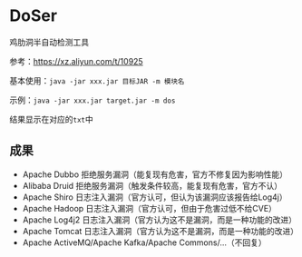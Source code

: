 # DoSer

鸡肋洞半自动检测工具

参考：https://xz.aliyun.com/t/10925

基本使用：`java -jar xxx.jar 目标JAR -m 模块名`

示例：`java -jar xxx.jar target.jar -m dos`

结果显示在对应的`txt`中

## 成果

- Apache Dubbo 拒绝服务漏洞（能复现有危害，官方不修复因为影响性能）
- Alibaba Druid 拒绝服务漏洞（触发条件较高，能复现有危害，官方不认）
- Apache Shiro 日志注入漏洞（官方认可，但认为该漏洞应该报告给Log4j）
- Apache Hadoop 日志注入漏洞（官方认可，但由于危害过低不给CVE）
- Apache Log4j2 日志注入漏洞（官方认为这不是漏洞，而是一种功能的改进）
- Apache Tomcat 日志注入漏洞（官方认为这不是漏洞，而是一种功能的改进）
- Apache ActiveMQ/Apache Kafka/Apache Commons/...（不回复）
